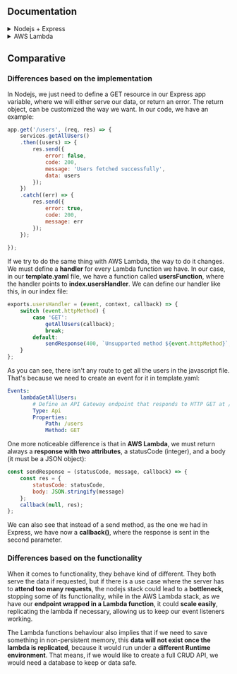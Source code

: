 
## Documentation
<details>
<summary>Nodejs + Express</summary>
<p>

## Documentation: Nodejs + Express
* This API provides the common methods to manage data. In this case, we can manage users.

### Requirements
- **Nodejs** [Download](https://nodejs.org/es/download/)
- A REST consumer app like **POSTMAN** [Download](https://www.getpostman.com/downloads/)

### Installation
1. Create a folder wherever you want the project to be and go inside it.
2. Go to console and, in the previous folder route, write the following command to **clone this repository** (you can download it manually too):

    ```
    git clone https://github.com/codeurjc-students/2019-ServerlessVsExpress.git
    ```

3. From the console, navigate to the folder "sections/REST/nodejs-express".
4. To install the necessary dependencies for this project, write:
    ```
    npm install
    ```
    At this point, we should have express module installed automatically, which is going to allow us to set the server and routes.

### Use
We just need to run the server and make requests. We can do that by typing:
```
node index.js
```
After doing this, a window should pop up from our default browser, but if it doesn't, you can access manually in [http://localhost:3000](http://localhost:3000). This is our REST API entry point.

#### GET requests
1. We can ask our API to **get all the users** existing in our database using the following format in our request:

    **Method**: GET <br/>
    **Route:** http://localhost:3000/users <br/>
    **Body parameters:** none <br/>

</p>
</details>

<details>
<summary>AWS Lambda</summary>
<p>

## Documentation: AWS Lambda + AWS API Gateway
* This API provides the common methods to manage data. In this case, we can manage users.

### Requirements
- **Nodejs** [Download](https://nodejs.org/es/download/)
- A REST consumer app like **POSTMAN** [Download](https://www.getpostman.com/downloads/)
- **AWS SAM CLI** (You will need to have an **AWS account**). Follow this instructions to install it: [Instructions](https://docs.aws.amazon.com/es_es/serverless-application-model/latest/developerguide/serverless-sam-cli-install.html)

### Installation
1. Create a folder wherever you want the project to be and go inside it.

2. Go to console and, in the previous folder route, write the following command to clone this repository (you can download it manually too):

    ```
    git clone https://github.com/codeurjc-students/2019-ServerlessVsExpress.git
    ```

3. From the console, navigate to the folder **"sections/REST/aws-lambda"**.

4. To install the necessary dependencies for this project, write:
    ```
    npm install
    ```
    At this point, we should have node modules installed automatically.

5. Now that you installed the modules required for this app (just **"uuid"**, in this case, to use unique ids), we will need to create an **AWS S3 bucket**.

    If you have read the requirements of this project and have installed **AWS SAM CLI**, you will also be able to use **AWS CLI**. To create the bucket, use this command:
    ```
    aws s3api create-bucket --bucket my-bucket --region eu-west-3
    ```
    With this command, we have created a **bucket named "my-bucket"** in the **region "eu-west-3"**. It's important to keep in mind the region you have chosen because you'll need to use the same region if you're going to use other AWS services(i.e. **DynamoDB database**) to make it work.

6. Having created an AWS S3 bucket where our files will be deployed, we need to **package our SAM template** (this needs to be done before deploying). We can achieve this step by writing this command:
    ```
    sam package --template-file template.yaml --s3-bucket my-bucket --output-template-file packaged-template.yaml
    ```

7. The last step to begin using this API is the **deploy**. We must deploy our packaged files to a **stack**. To do it, just type the following command:
    ```
    sam deploy --template-file packaged-template.yaml --stack-name mystack --capabilities CAPABILITY_IAM
    ```
    The stack is also really important because it will be where all our services exist, and will allow us to see **how everything is connected**. You can even use **Amazon CloudWatch** logs to check if there has been any error in one of your lambda functions.

**Steps from 5 to 7 will be reflected in AWS console. You just need to login to the AWS console and search for them in the "Services" tab.**


### Use

To see the route to make the api requests, we first need to go to AWS console in the browser, and then search for **Services -> API Gateway -> Select your stack name (in this case, mystack) -> Stages -> Open the Prod or Stage arrow**. There, we need to copy the **INVOKE url**, which will be something similar to this: https://xxxxxxx.execute-api.eu-west-3.amazonaws.com/Prod


#### GET requests
1. We can ask our API to **get all the users** existing in our database using the following format in our request:

    **Method**: GET <br/>
    **Route:** https://xxxxxxx.execute-api.eu-west-3.amazonaws.com/Prod/users <br/>
    **Body parameters:** none <br/>

</p>
</details>

## Comparative

### Differences based on the implementation
In Nodejs, we just need to define a GET resource in our Express app variable, where we will either serve our data, or return an error. The return object, can be customized the way we want. In our code, we have an example:

```javascript
app.get('/users', (req, res) => {
    services.getAllUsers()
    .then((users) => {
        res.send({
            error: false,
            code: 200,
            message: 'Users fetched successfully',
            data: users
        });
    })
    .catch((err) => {
        res.send({
            error: true,
            code: 200,
            message: err
        });
    });
    
});
```

If we try to do the same thing with AWS Lambda, the way to do it changes. We must define a **handler** for every Lambda function we have. In our case, in our **template.yaml** file, we have a function called **usersFunction**, where the handler points to **index.usersHandler**. We can define our handler like this, in our index file:

```javascript
exports.usersHandler = (event, context, callback) => {
    switch (event.httpMethod) {
        case 'GET':
            getAllUsers(callback);
            break;
        default:
            sendResponse(400, `Unsupported method ${event.httpMethod}`, callback);
    }
};
```

As you can see, there isn't any route to get all the users in the javascript file. That's because we need to create an event for it in template.yaml:

```YAML
Events:
    lambdaGetAllUsers:
        # Define an API Gateway endpoint that responds to HTTP GET at /users
        Type: Api
        Properties:
            Path: /users
            Method: GET
```

One more noticeable difference is that in **AWS Lambda**, we must return always a **response with two attributes**, a statusCode (integer), and a body (it must be a JSON object):

```javascript
const sendResponse = (statusCode, message, callback) => {
    const res = {
        statusCode: statusCode,
        body: JSON.stringify(message)
    };
    callback(null, res);
};
```

We can also see that instead of a send method, as the one we had in Express, we have now a **callback()**, where the response is sent in the second parameter.

### Differences based on the functionality
When it comes to functionality, they behave kind of different. They both serve the data if requested, but if there is a use case where the server has to **attend too many requests**, the nodejs stack could lead to a **bottleneck**, stopping some of its functionality, while in the AWS Lambda stack, as we have our **endpoint wrapped in a Lambda function**, it could **scale easily**, replicating the lambda if necessary, allowing us to keep our event listeners working. 

The Lambda functions behaviour also implies that if we need to save something in non-persistent memory, this **data will not exist once the lambda is replicated**, because it would run under a **different Runtime environment**. That means, if we would like to create a full CRUD API, we would need a database to keep or data safe.